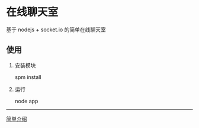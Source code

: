 # 在线聊天室

基于 nodejs + socket.io 的简单在线聊天室


## 使用

1. 安装模块

	spm install
	
2. 运行

	node app

___

[简单介绍](http://wenzhixin.net.cn/?2013/04/02/node_chat)